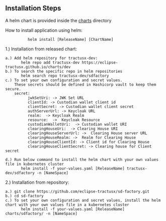 ## Installation Steps

A helm chart is provided inside the [charts](charts/sdfactory) directory

How to install application using helm:  <br />

              helm install [ReleaseName] [ChartName]

1.) Installation from released chart: <br />
    
    a.) Add helm repository for tractusx-dev:
           helm repo add tractusx-dev https://eclipse-tractusx.github.io/charts/dev
    b.) To search the specific repo in helm repositories 
           helm search repo tractusx-dev/sdfactory
    c.) To set your own configuration and secret values.
        These secrets should be defined in Hashicorp vault to keep them secure.
        secret:
              jwkSetUri: -> JWK Set URL
              clientId: -> Custodian wallet client id
              clientSecret: -> Custodian wallet client secret
              authServerUrl: -> Keycloak URL
              realm:  -> Keycloak Realm
              resource:  ->  Keycloak Resource
              custodianWalletUri:  -> Custodian wallet URI
              clearingHouseUri:  -> Clearing House URI
              clearingHouseServerUrl: ->  Clearing House server URL
              clearingHouseRealm: ->  Realm for Clearing House
              clearingHouseClientId: -> Client id for Clearing House
              clearingHouseClientSecret: -> Clearing house for Client secret

    d.) Run below command to install the helm chart with your own values file in kubernetes cluster
           helm install -f your-values.yaml [ReleaseName] tractusx-dev/sdfactory -n [NameSpace]

 


2.) Installation from repository:
        
    a.) git clone https://github.com/eclipse-tractusx/sd-factory.git
    b.) cd sd-factory
    c.) To set your own configuration and secret values, install the helm chart with your own values file in a kubernetes cluster
           helm install -f your-values.yaml [ReleaseName] charts/sdfactory/ -n [NameSpace]
